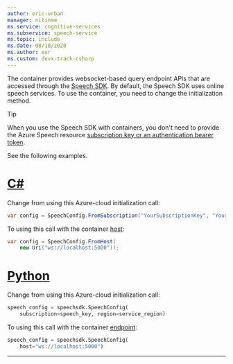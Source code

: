 ```yaml
---
author: eric-urban
manager: nitinme
ms.service: cognitive-services
ms.subservice: speech-service
ms.topic: include
ms.date: 08/18/2020
ms.author: eur
ms.custom: devx-track-csharp
---
```


The container provides websocket-based query endpoint APIs that are accessed through the [Speech SDK](../index.yml). By default, the Speech SDK uses online speech services. To use the container, you need to change the initialization method.

> [!TIP]
> When you use the Speech SDK with containers, you don't need to provide the Azure Speech resource [subscription key or an authentication bearer token](../rest-speech-to-text.md#authentication).

See the following examples.

# [C#](#tab/csharp)

Change from using this Azure-cloud initialization call:

```csharp
var config = SpeechConfig.FromSubscription("YourSubscriptionKey", "YourServiceRegion");
```

To using this call with the container [host](/dotnet/api/microsoft.cognitiveservices.speech.speechconfig.fromhost):

```csharp
var config = SpeechConfig.FromHost(
    new Uri("ws://localhost:5000"));
```

# [Python](#tab/python)

Change from using this Azure-cloud initialization call:

```python
speech_config = speechsdk.SpeechConfig(
    subscription=speech_key, region=service_region)
```

To using this call with the container [endpoint](/python/api/azure-cognitiveservices-speech/azure.cognitiveservices.speech.speechconfig):

```python
speech_config = speechsdk.SpeechConfig(
    host="ws://localhost:5000")
```

---

